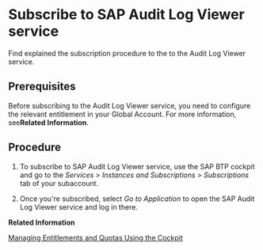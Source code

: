 <!-- loio8ef9054d0c7d447eb452b357d5f55c51 -->

# Subscribe to SAP Audit Log Viewer service

Find explained the subscription procedure to the to the Audit Log Viewer service.



<a name="loio8ef9054d0c7d447eb452b357d5f55c51__prereq_itg_fpr_pdc"/>

## Prerequisites

Before subscribing to the Audit Log Viewer service, you need to configure the relevant entitlement in your Global Account. For more information, see**Related Information**.



<a name="loio8ef9054d0c7d447eb452b357d5f55c51__steps_jkn_q4r_pdc"/>

## Procedure

1.  To subscribe to SAP Audit Log Viewer service, use the SAP BTP cockpit and go to the *Services* \> *Instances and Subscriptions* \> *Subscriptions* tab of your subaccount.

2.  Once you're subscribed, select *Go to Application* to open the SAP Audit Log Viewer service and log in there.


**Related Information**  


[Managing Entitlements and Quotas Using the Cockpit](managing-entitlements-and-quotas-using-the-cockpit-c824874.md "When you purchase an enterprise account, you are entitled to use a specific set of resources, such as the amount of memory that can be allocated to your applications.")

